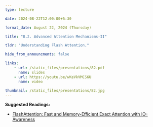 ```yaml
---
type: lecture

date: 2024-08-22T12:00:00+5:30

format_date: August 22, 2024 (Thursday)

title: "8.2. Advanced Attention Mechanisms-II"

tldr: "Understanding Flash Attention."

hide_from_announcments: false

links: 
    - url: /static_files/presentations/82.pdf
      name: slides
    - url: https://youtu.be/wKeVkVMCS6U
      name: video

thumbnail: /static_files/presentations/82.jpg
---
```


**Suggested Readings:**
- [FlashAttention: Fast and Memory-Efficient Exact Attention with IO-Awareness](https://arxiv.org/abs/2205.14135v2)
<!-- Other additional contents using markdown -->
